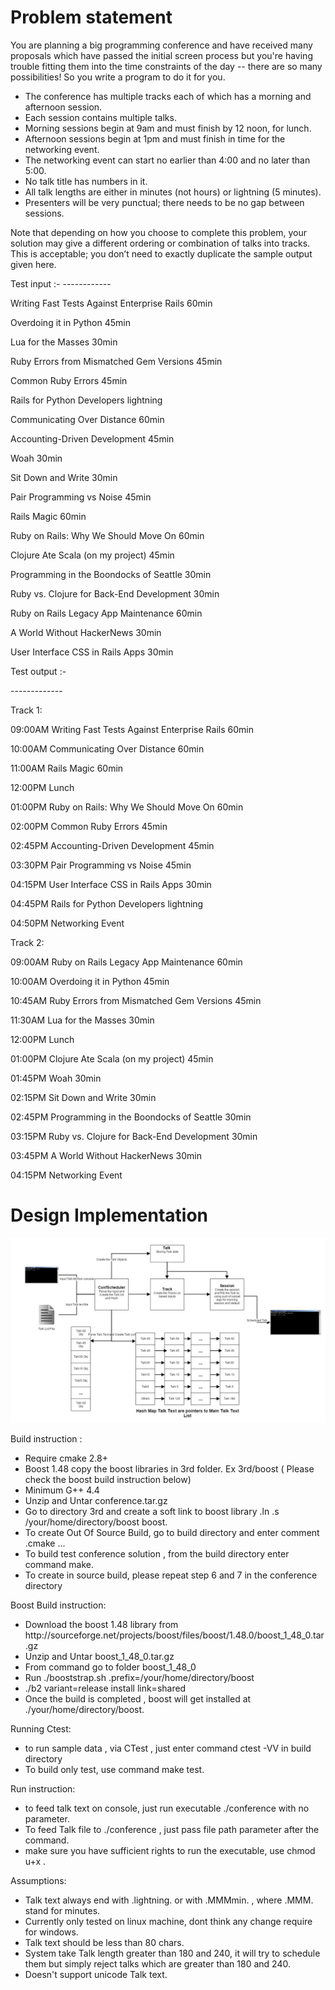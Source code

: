 <div>
<h1>Problem statement</h1>
<p>You are planning a big programming conference and have received many proposals which have passed the initial screen process but you're having trouble fitting them into the time constraints of the day -- there are so many possibilities! So you write a program to do it for you.</p>
<ul>
<li>The conference has multiple tracks each of which has a morning and afternoon session.</li>
<li>Each session contains multiple talks.</li>
<li>Morning sessions begin at 9am and must finish by 12 noon, for lunch.</li>
<li>Afternoon sessions begin at 1pm and must finish in time for the networking event.</li>
<li>The networking event can start no earlier than 4:00 and no later than 5:00.</li>
<li>No talk title has numbers in it.</li>
<li>All talk lengths are either in minutes (not hours) or lightning (5 minutes).</li>
<li>Presenters will be very punctual; there needs to be no gap between sessions.</li>
</ul>
<p>Note that depending on how you choose to complete this problem, your solution may give a different ordering or combination of talks into tracks. This is acceptable; you don’t need to exactly duplicate the sample output given here.</p>
<p>
Test input :-
------------
</p>

<p>Writing Fast Tests Against Enterprise Rails 60min</p>
<p>Overdoing it in Python 45min</p>
<p>Lua for the Masses 30min</p>
<p>Ruby Errors from Mismatched Gem Versions 45min</p>
<p>Common Ruby Errors 45min</p>
<p>Rails for Python Developers lightning</p>
<p>Communicating Over Distance 60min</p>
<p>Accounting-Driven Development 45min</p>
<p>Woah 30min</p>
<p>Sit Down and Write 30min</p>
<p>Pair Programming vs Noise 45min</p>
<p>Rails Magic 60min</p>
<p>Ruby on Rails: Why We Should Move On 60min</p>
<p>Clojure Ate Scala (on my project) 45min</p>
<p>Programming in the Boondocks of Seattle 30min</p>
<p>Ruby vs. Clojure for Back-End Development 30min</p>
<p>Ruby on Rails Legacy App Maintenance 60min</p>
<p>A World Without HackerNews 30min</p>
<p>User Interface CSS in Rails Apps 30min</p>


<p>Test output :-</P
<p>-------------</p>

<p>
Track 1:
</p>
<p>09:00AM Writing Fast Tests Against Enterprise Rails 60min</p>
<p>10:00AM Communicating Over Distance 60min</p>
<p>11:00AM Rails Magic 60min</p>
<p>12:00PM Lunch</p>
<p>01:00PM Ruby on Rails: Why We Should Move On 60min</p>
<p>02:00PM Common Ruby Errors 45min</p>
<p>02:45PM Accounting-Driven Development 45min</p>
<p>03:30PM Pair Programming vs Noise 45min</p>
<p>04:15PM User Interface CSS in Rails Apps 30min</p>
<p>04:45PM Rails for Python Developers lightning</p>
<p>04:50PM Networking Event</p>

<p>Track 2:</p>

<p>09:00AM Ruby on Rails Legacy App Maintenance 60min</p>
<p>10:00AM Overdoing it in Python 45min</p>
<p>10:45AM Ruby Errors from Mismatched Gem Versions 45min</p>
<p>11:30AM Lua for the Masses 30min</p>
<p>12:00PM Lunch</p>
<p>01:00PM Clojure Ate Scala (on my project) 45min</p>
<p>01:45PM Woah 30min</p>
<p>02:15PM Sit Down and Write 30min</p>
<p>02:45PM Programming in the Boondocks of Seattle 30min</p>
<p>03:15PM Ruby vs. Clojure for Back-End Development 30min</p>
<p>03:45PM A World Without HackerNews 30min</p>
<p>04:15PM Networking Event</p>
</div>
<div>
<h1>Design Implementation</h1>
<img src="conference_track_management_design.jpg">
</div>
<div>
<p>Build instruction :</p>
  <ul>
    <li>Require cmake 2.8+</li>
    <li>Boost 1.48 copy the boost libraries in 3rd folder. Ex 3rd/boost ( Please check the boost build instruction below)</li>
    <li>Minimum G++ 4.4</li>
    <li>Unzip and Untar conference.tar.gz</li>
    <li>Go to directory 3rd and create a soft link to boost library .ln .s /your/home/directory/boost boost.</li>
    <li>To create Out Of Source Build, go to build directory and enter comment .cmake ...</li>
    <li>To build test conference solution , from the build directory enter command make.</li>
    <li>To create in source build, please repeat step 6 and 7 in the conference directory</li>
  </ul>
</div>
<div>
<p>Boost Build instruction:</p>
  <ul>
    <li>Download the boost 1.48 library from http://sourceforge.net/projects/boost/files/boost/1.48.0/boost_1_48_0.tar.gz</li>
    <li>Unzip and Untar boost_1_48_0.tar.gz</li>
    <li>From command go to folder boost_1_48_0</li>
    <li>Run ./booststrap.sh .prefix=/your/home/directory/boost</li>
    <li>./b2 variant=release install link=shared</li>
    <li>Once the build is completed , boost will get installed at ./your/home/directory/boost.</li>
  </ul>
</div>
<div>
<p>Running Ctest:</p>
<ul>
  <li>to run sample data , via CTest , just enter command ctest -VV in build directory</li>
  <li>To build only test, use command make test.</li>
</ul>
</div>
<div>
<p>Run instruction:</p>
<ul>
<li>to feed talk text on console, just run executable ./conference with no parameter.</li>
<li>To feed Talk file to ./conference , just pass file path parameter after the command.</li>
<li>make sure you have sufficient rights to run the executable, use chmod u+x .</li>
</ul>
</div>
<div>
<p>Assumptions:</p>
<ul>
<li>Talk text always end with .lightning. or with .MMMmin. , where .MMM. stand for minutes.</li>
<li>Currently only tested on linux machine, dont think any change require for windows.</li>
<li>Talk text should be less than 80 chars.</li>
<li>System take Talk length greater than 180 and 240, it will try to schedule them but simply reject talks which are greater than 180 and 240.</li>
<li>Doesn't support unicode Talk text.</li>
</ul>
</div>
